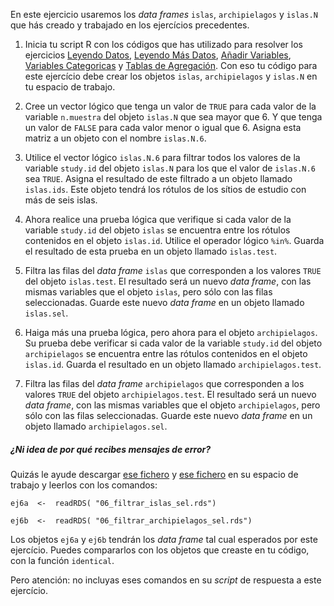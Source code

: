 En este ejercicio usaremos los  *data frames* `islas`, `archipielagos` y `islas.N` que hás creado y trabajado en los ejercícios precedentes. 

1. Inicia tu script R con los códigos que has utilizado para resolver los ejercicios [Leyendo Datos](http://notar.ib.usp.br/exercicio/128), [Leyendo Más Datos](http://notar.ib.usp.br/exercicio/130), [Añadir Variables](http://notar.ib.usp.br/exercicio/131), [Variables Categoricas](http://notar.ib.usp.br/exercicio/132) y [Tablas de Agregación](http://notar.ib.usp.br/exercicio/133). Con eso tu código para este ejercício debe crear los objetos `islas`, `archipielagos` y `islas.N` en tu espacio de trabajo. 

2. Cree un vector lógico que tenga un valor de `TRUE` para cada valor de la variable `n.muestra` del objeto `islas.N` que sea mayor que 6. Y que tenga un valor de `FALSE` para cada valor menor o igual que 6. Asigna esta matriz a un objeto con el nombre `islas.N.6`.

3. Utilice el vector lógico `islas.N.6` para filtrar todos los valores de la variable `study.id` del objeto `islas.N` para los que el valor de `islas.N.6` sea `TRUE`. Asigna el resultado de este filtrado a un objeto llamado `islas.ids`. Este objeto tendrá los rótulos de los sítios de estudio con más de seis islas. 

4. Ahora realice una prueba lógica que verifique si cada valor de la variable `study.id` del objeto `islas` se encuentra entre los rótulos contenidos en el objeto `islas.id`. Utilice el operador lógico `%in%`. Guarda el resultado de esta prueba en un objeto llamado `islas.test`.

5. Filtra las filas del *data frame* `islas` que corresponden a los valores `TRUE` del objeto `islas.test`. El resultado será un nuevo *data frame*, con las mismas variables que el objeto `islas`, pero sólo con las filas seleccionadas. Guarde este nuevo *data frame* en un objeto llamado `islas.sel`.

6. Haiga más una prueba lógica, pero ahora para el objeto `archipielagos`. Su prueba debe verificar si cada valor de la variable `study.id` del objeto `archipielagos` se encuentra entre las rótulos contenidos en el objeto `islas.id`. Guarda el resultado en un objeto llamado `archipielagos.test`.

5. Filtra las filas del *data frame* `archipielagos` que corresponden a los valores `TRUE` del objeto `archipielagos.test`. El resultado será un nuevo *data frame*, con las mismas variables que el objeto `archipielagos`, pero sólo con las filas seleccionadas. Guarde este nuevo *data frame* en un objeto llamado `archipielagos.sel`.


##### ¿Ni idea de por qué recibes mensajes de error? 

Quizás le ayude descargar [ese fichero](https://github.com/piLaboratory/R_UNMSM/raw/refs/heads/master/notaR/06_filtrar_islas_sel.rds) y  [ese fichero](https://github.com/piLaboratory/R_UNMSM/raw/refs/heads/master/notaR/06_filtrar_archipielagos_sel.rds) en su espacio de trabajo y leerlos con los comandos:

`ej6a  <-  readRDS( "06_filtrar_islas_sel.rds")`

`ej6b  <-  readRDS( "06_filtrar_archipielagos_sel.rds")`


Los objetos `ej6a` y `ej6b`  tendrán los *data frame* tal cual esperados por este ejercício. Puedes compararlos con los objetos que creaste en tu código, con la función `identical`. 

Pero atención: no incluyas eses comandos en su *script* de respuesta a este ejercício.
